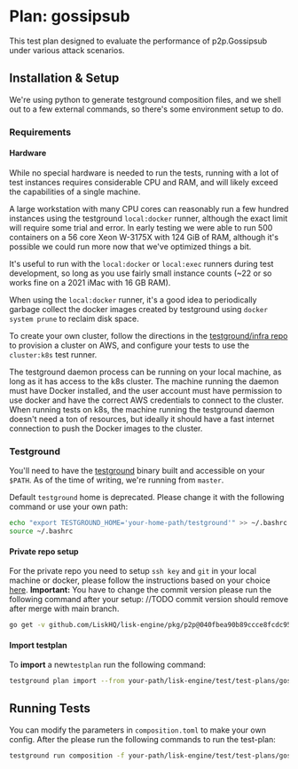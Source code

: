 # Plan: gossipsub

This test plan designed to evaluate the performance of p2p.Gossipsub under various attack scenarios.

## Installation & Setup

We're using python to generate testground composition files, and we shell out to a few 
external commands, so there's some environment setup to do.

### Requirements

#### Hardware

While no special hardware is needed to run the tests, running with a lot of test instances requires considerable CPU and
RAM, and will likely exceed the capabilities of a single machine.

A large workstation with many CPU cores can reasonably run a few hundred instances using the testground
`local:docker` runner, although the exact limit will require some trial and error. In early testing we were able to
run 500 containers on a 56 core Xeon W-3175X with 124 GiB of RAM, although it's possible we could run more
now that we've optimized things a bit.

It's useful to run with the `local:docker` or `local:exec` runners during test development, so long as you use
fairly small instance counts (~22 or so works fine on a 2021 iMac with 16 GB RAM).

When using the `local:docker` runner, it's a good idea to periodically garbage collect the docker images created by
testground using `docker system prune` to reclaim disk space.

To create your own cluster, follow the directions in the [testground/infra repo](https://github.com/testground/infra)
to provision a cluster on AWS, and configure your tests to use the `cluster:k8s` test runner.

The testground daemon process can be running on your local machine, as long as it has access to the k8s cluster.
The machine running the daemon must have Docker installed, and the user account must have permission to use
docker and have the correct AWS credentials to connect to the cluster. 
When running tests on k8s, the machine running the testground daemon doesn't need a ton of resources,
but ideally it should have a fast internet connection to push the Docker images to the cluster.

### Testground

You'll need to have the [testground](https://github.com/testground/testground#getting-started) binary built and accessible
on your `$PATH`. As of the time of writing, we're running from `master`.

Default `testground` home is deprecated. Please change it with the following command or use your own path:
```bash
echo "export TESTGROUND_HOME='your-home-path/testground'" >> ~/.bashrc
source ~/.bashrc
```

#### Private repo setup

For the private repo you need to setup `ssh key` and `git` in your local machine or docker, please follow the instructions based on your choice [here](https://github.com/LiskHQ/lisk-engine/blob/main/test/test-plans/ping/README.md#running-tests).
**Important:** You have to change the commit version please run the following command after your setup:
//TODO commit version should remove after merge with main branch.
```bash
go get -v github.com/LiskHQ/lisk-engine/pkg/p2p@040fbea90b89ccce8fcdc95ba3ec301386020bec
```

#### Import testplan

To **import** a new`testplan` run the following command:
```bash
testground plan import --from your-path/lisk-engine/test/test-plans/gossipsub --name gossipsub
```

## Running Tests
You can modify the parameters in `composition.toml` to make your own config. After the please run the following commands to run the test-plan:
```bash
testground run composition -f your-path/lisk-engine/test/test-plans/gossipsub/composition.toml  --collect -o path-to-output
```
